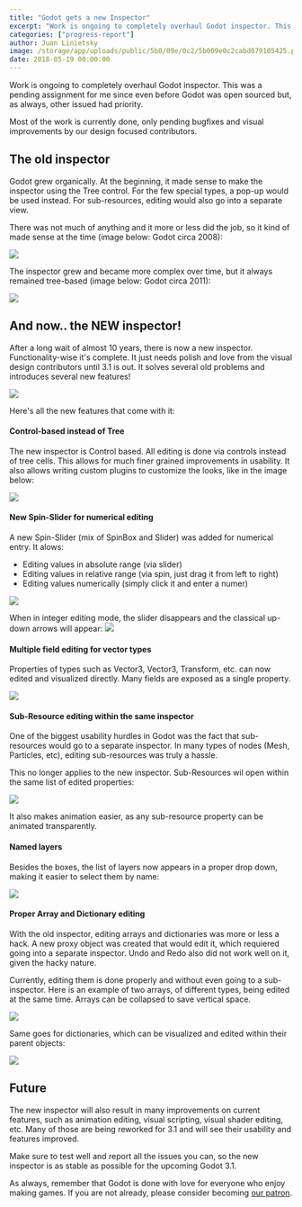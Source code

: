 ```yaml
---
title: "Godot gets a new Inspector"
excerpt: "Work is ongoing to completely overhaul Godot inspector. This was a pending assignment for me since even before Godot was open sourced but, as always, other issued had priority."
categories: ["progress-report"]
author: Juan Linietsky
image: /storage/app/uploads/public/5b0/09e/0c2/5b009e0c2cabd079105425.png
date: 2018-05-19 00:00:00
---
```


Work is ongoing to completely overhaul Godot inspector. This was a pending assignment for me since even before Godot was open sourced but, as always, other issued had priority.

Most of the work is currently done, only pending bugfixes and visual improvements by our design focused contributors.

## The old inspector

Godot grew organically. At the beginning, it made sense to make the inspector using the Tree control. For the few special types, a pop-up would be used instead. For sub-resources, editing would also go into a separate view. 

There was not much of anything and it more or less did the job, so it kind of made sense at the time (image below: Godot circa 2008):

![](/storage/app/media/inspector/inspect2008.png)

The inspector grew and became more complex over time, but it always remained tree-based (image below: Godot circa 2011):

![](/storage/app/media/inspector/inspector2.png)

## And now.. the NEW inspector!

After a long wait of almost 10 years, there is now a new inspector. Functionality-wise it's complete. It just needs polish and love from the visual design contributors until 3.1 is out. It solves several old problems and introduces several new features!

![](/storage/app/media/inspector/inspector3.png)

Here's all the new features that come with it:

#### Control-based instead of Tree

The new inspector is Control based. All editing is done via controls instead of tree cells. This allows for much finer grained improvements in usability. It also allows writing custom plugins to customize the looks, like in the image below:

![](/storage/app/media/inspector/inspector4.png)


#### New Spin-Slider for numerical editing

A new Spin-Slider (mix of SpinBox and Slider) was added for numerical entry. It alows:

* Editing values in absolute range (via slider)
* Editing values in relative range (via spin, just drag it from left to right)
* Editing values numerically (simply click it and enter a numer)

![](/storage/app/media/inspector/spin_slider.gif)

When in integer editing mode, the slider disappears and the classical up-down arrows will appear:
![](/storage/app/media/inspector/inspector5.png)

#### Multiple field editing for vector types

Properties of types such as Vector3, Vector3, Transform, etc. can now edited and visualized directly. Many fields are exposed as a single property.

![](/storage/app/media/inspector/inspector8.png)


#### Sub-Resource editing within the same inspector

One of the biggest usability hurdles in Godot was the fact that sub-resources would go to a separate inspector. In many types of nodes (Mesh, Particles, etc), editing sub-resources was truly a hassle.

This no longer applies to the new inspector. Sub-Resources wil open within the same list of edited properties:

![](/storage/app/media/inspector/sub_resource_edit.gif)

It also makes animation easier, as any sub-resource property can be animated transparently.

#### Named layers

Besides the boxes, the list of layers now appears in a proper drop down, making it easier to select them by name:

![](/storage/app/media/inspector/layers.gif)


#### Proper Array and Dictionary editing

With the old inspector, editing arrays and dictionaries was more or less a hack. A new proxy object was created that would edit it, which requiered going into a separate inspector. Undo and Redo also did not work well on it, given the hacky nature.

Currently, editing them is done properly and without even going to a sub-inspector. Here is an example of two arrays, of different types, being edited at the same time. Arrays can be collapsed to save vertical space.

![](/storage/app/media/inspector/inspector7.png)

Same goes for dictionaries, which can be visualized and edited within their parent objects:

![](/storage/app/media/inspector/inspector6.png)


## Future

The new inspector will also result in many improvements on current features, such as animation editing, visual scripting, visual shader editing, etc. Many of those are being reworked for 3.1 and will see their usability and features improved.

Make sure to test well and report all the issues you can, so the new inspector is as stable as possible for the upcoming Godot 3.1.

As always, remember that Godot is done with love for everyone who enjoy making games. If you are not already, please consider becoming [our patron](https://www.patreon.com/godotengine).